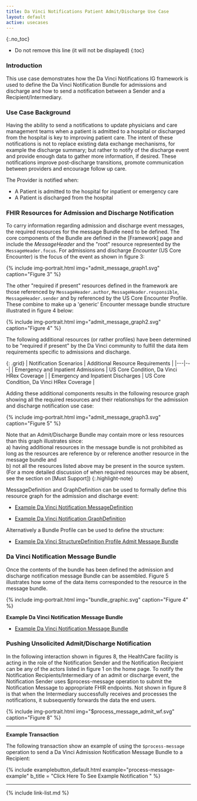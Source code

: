 ```yaml
---
title: Da Vinci Notifications Patient Admit/Discharge Use Case
layout: default
active: usecases
---
```


{:.no_toc}

<!-- TOC  the css styling for this is \pages\assets\css\project.css under 'markdown-toc'-->

* Do not remove this line (it will not be displayed)
{:toc}

###  Introduction

This use case demonstrates how the Da Vinci Notifications IG framework is used to define the Da Vinci Notification Bundle for admissions and discharge and how to send a notification between a Sender and a Recipient/Intermediary.

### Use Case Background

Having the ability to send a notifications to update physicians and care management teams when a patient is admitted to a hospital or discharged from the hospital is key to improving patient care. The intent of these notifications is not to replace existing data exchange mechanisms, for example the discharge summary; but rather to notify of the discharge event and provide enough data to gather more information, if desired. These notifications improve post-discharge transitions, promote communication between providers and encourage follow up care.

The Provider is notified when:

- A Patient is admitted to the hospital for inpatient or emergency care
- A Patient is discharged from the hospital

<!--
- A Patient is transferred from one care unit to another
-->

### FHIR Resources for Admission and Discharge Notification

To carry information regarding admission and discharge event messages, the required resources for the message Bundle need to be defined.  The core components of the Bundle are defined in the [Framework] page and include the *MessageHeader* and the "root" resource represented by the  `MessageHeader.focus`.  For admissions and discharge *Encounter* (US Core Encounter) is the focus of the event as shown in figure 3:

{% include img-portrait.html img="admit_message_graph1.svg" caption="Figure 3" %}

The other "required if present" resources defined in the framework are those referenced by `MessageHeader.author`, `MessageHeader.responsible`, `MessageHeader.sender` and by referenced by the US Core Encounter Profile. These combine to make up a 'generic' Encounter message bundle structure illustrated in figure 4 below:


{% include img-portrait.html img="admit_message_graph2.svg" caption="Figure 4" %}

The following additional resources (or rather profiles) have been determined to be "required if present" by the Da Vinci community to fulfill the data item requirements specific to admissions and discharge.


{: .grid}
| ﻿Notification Scenarios | Additional Resource Requirements |
|---|---|
| Emergency and Inpatient Admissions | US Core Condition,  Da Vinci HRex Coverage |
| Emergency and Inpatient Discharges |  US Core Condition, Da Vinci HRex Coverage |


Adding these additional components results in the following resource graph showing all the required resources and their relationships for the admission and discharge notification use case:

{% include img-portrait.html img="admit_message_graph3.svg" caption="Figure 5" %}

Note that an Admit/Discharge Bundle may contain more or less resources than this graph illustrates since:  
a) having additional resources in the message bundle is not prohibited as long as the resources are reference by or reference another resource in the message bundle and  
b) not all the resources listed above may be present in the source system. (For a more detailed discussion of when required resources may be absent, see the section on [Must Support])
{:.highlight-note}

MessageDefinition and GraphDefinition can be used to formally define this resource graph for the admission and discharge event:

- [Example Da Vinci Notification MessageDefinition](MessageDefinition-admit-1.html)

- [Example Da Vinci Notification GraphDefinition](GraphDefinition-admit-1.html)

Alternatively a Bundle Profile can be used to define the structure:

- [Example Da Vinci StructureDefinition Profile Admit Message Bundle](StructureDefinition-profile-admit-message-01.html)

<!--
- \* it is questionable whether Encounter.diagnosis.condition has been implemented by the EHR vendors - need to discuss with vendors.
- \** There is no Practitioner.endpoint element and an extension may be needed to implement.
- \*** MessageDefinition is used to formally define the Message content for a given event (e.g, an inpatient admission or discharge).  It defines the event and the focal and non focal Resources/Profiles that make up the message:
-->

### Da Vinci Notification Message Bundle

Once the contents of the bundle has been defined the admission and discharge notification message Bundle can be assembled.  Figure 5 illustrates how some of the data items corresponded to the resource in the message bundle.

{% include img-portrait.html img="bundle_graphic.svg" caption="Figure 4" %}

**Example Da Vinci Notification Message Bundle**

- [Example Da Vinci Notification Message Bundle](Bundle-message-admit-01.html)

### Pushing Unsolicited Admit/Discharge Notification

In the following interaction shown in figures 8, the HealthCare facility is acting in the role of the Notification Sender and the Notification Recipient can be any of the actors listed in figure 1 on the home page.  To notify the Notification Recipients/Intermediary of an admit or discharge event, the Notification Sender uses $process-message operation to submit the Notification Message to appropriate FHIR endpoints. Not shown in figure 8 is that when the Intermediary successfully receives and processes the notifications, it subsequently forwards the data the end users.

{% include img-portrait.html img="$process_message_admit_wf.svg" caption="Figure 8" %}

---

**Example Transaction**

The following transaction show an example of using the `$process-message` operation to send a Da Vinci Admission Notification Message Bundle to a Recipient:

{% include examplebutton_default.html example="process-message-example" b_title = "Click Here To See Example Notification " %}

---

<!--{% raw %}

### FHIR Subscription Based Notification

The interaction diagram in figure 5 and 6 on the [Framework] page illustrates the sequences of events for subscribing for ADT Notifications and the subsequent notifications when the the event occurs.

{:.note-to-balloters}
Note to Balloters: We are actively seeking input on what additional work is needed to determine the best way to implement subscriptions for notification notification. See the [FHIR Subscription Based Notification] framework for further details.

{% endraw %}-->





{% include link-list.md %}
